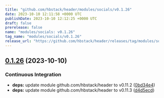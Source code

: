 ```yaml
---
title: "github.com/hbstack/header/modules/socials/v0.1.26"
date: 2023-10-10 12:11:58 +0000 UTC
publishDate: 2023-10-10 12:12:25 +0000 UTC
draft: false
prerelease: false
name: "modules/socials: v0.1.26"
tag_name: "modules/socials/v0.1.26"
release_url: "https://github.com/hbstack/header/releases/tag/modules/socials/v0.1.26"
---
```


## [0.1.26](https://github.com/hbstack/header/compare/modules/socials/v0.1.25...modules/socials/v0.1.26) (2023-10-10)


### Continuous Integration

* **deps:** update module github.com/hbstack/header to v0.11.2 ([0bd34e4](https://github.com/hbstack/header/commit/0bd34e4a12f853cf7b465b8fe41c819b6c082a5a))
* **deps:** update module github.com/hbstack/header to v0.11.3 ([d4d5ecd](https://github.com/hbstack/header/commit/d4d5ecd69847c82fd86bb46e5a1d87176c7fcf38))
